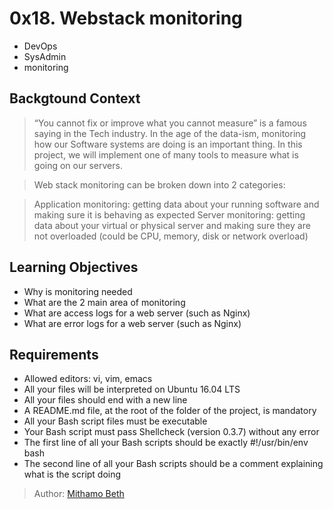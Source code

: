 # 0x18. Webstack monitoring
* DevOps
* SysAdmin
* monitoring

## Backgtound Context
>  “You cannot fix or improve what you cannot measure” is a famous saying in the Tech industry. In the age of the data-ism, monitoring how our Software systems are doing is an important thing. In this project, we will implement one of many tools to measure what is going on our servers.

> Web stack monitoring can be broken down into 2 categories:

> Application monitoring: getting data about your running software and making sure it is behaving as expected
> Server monitoring: getting data about your virtual or physical server and making sure they are not overloaded (could be CPU, memory, disk or network overload)


## Learning Objectives
* Why is monitoring needed
*  What are the 2 main area of monitoring
* What are access logs for a web server (such as Nginx)
* What are error logs for a web server (such as Nginx)

## Requirements
* Allowed editors: vi, vim, emacs
* All your files will be interpreted on Ubuntu 16.04 LTS
* All your files should end with a new line
* A README.md file, at the root of the folder of the project, is mandatory
* All your Bash script files must be executable
* Your Bash script must pass Shellcheck (version 0.3.7) without any error
* The first line of all your Bash scripts should be exactly #!/usr/bin/env bash
* The second line of all your Bash scripts should be a comment explaining what is the script doing

> Author:
[Mithamo Beth](https://github.com/Mythamor)
